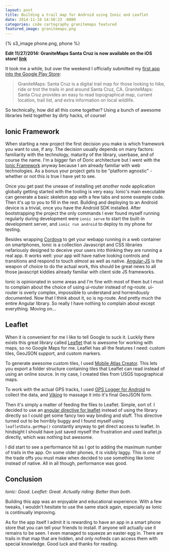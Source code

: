 ```yaml
---
layout: post
title: Building a trail map for Android using Ionic and Leaflet
date: 2014-11-18 14:50:23 -0800
categories: code cartography granitemaps featured
featured_image: granitemaps.png
---
```


{% s3_image phone.png, phone %}

__Edit 11/27/2014: GraniteMaps Santa Cruz is now available on the iOS store! [link](https://itunes.apple.com/us/app/granitemaps-santa-cruz/id944142392?mt=8&uo=4)__

It took me a while, but over the weekend I officially submitted my [first app into the Google Play Store](https://play.google.com/store/apps/details?id=com.ionicframework.gmsantacruz735722):

>GraniteMaps: Santa Cruz is a digital trail map for those looking to hike, ride or trot the trails in and around Santa Cruz, CA. GraniteMaps: Santa Cruz provides an easy to read topographical map, current location, trail list, and extra information on local wildlife.

So technically, how did all this come together? Using a bunch of awesome libraries held together by dirty hacks, of course!

<!--more-->

Ionic Framework
---------------

When starting a new project the first decision you make is which framework you want to use, if any. The decision usually depends on many factors:
familiarity with the technology, maturity of the library, userbase, and of course the name. I'm a bigger fan of Doric architecture but I went with the [Ionic Framework](http://ionicframework.com/) anyway because I am already familiar with web technologies. As a bonus your project gets to be "platform agnostic" - whether or not this is true I have yet to see.

Once you get past the unease of installing yet *another* node application globally getting started with the tooling is very easy. Ionic's main executable can generate a basic skeleton app with a few tabs and some example code. Then it's up to you to fill in the rest. Building and deploying to an Android device is a trivial, once you have the Android SDK installed. After bootstrapping the project the only commands I ever found myself running regularly during development were `ionic serve` to start the built-in development server, and `ionic run android` to deploy to my phone for testing.

Besides wrapping [Cordova](http://cordova.apache.org/) to get your webapp running in a web container on smartphones, Ionic is a collection Javascript and CSS libraries nefariously designed to deceive your users into thinking they are running a real app. It works well: your app will have native looking controls and transitions and respond to touch *almost* as well as native. [Angular-JS](http://angularjs.org) is the weapon of choice to do the actual work, this should be great news to all those javascript kiddies already familiar with client side JS frameworks.

Ionic is opinionated in some areas and I'm fine with most of them but I must to complain about the choice of using ui-router instead of ng-route. ui-router is overly complex, impossible to understand and horrendously documented. Now that I think about it, so is  ng-route. And pretty much the entire Angular library. So really I have nothing to complain about except everything. Moving on...

Leaflet
-------

When it is convenient for me I like to tell Google to suck it. Luckily there exists this great library called [Leaflet](http://leafletjs.com) that is awesome for working with maps, so no Google Maps for me. Leaflet has all the features I need: custom tiles, GeoJSON support, and custom markers.

To generate awesome custom tiles, I used [Mobile Atlas Creator](http://mobac.sourceforge.net/). This lets you export a folder structure containing tiles that Leaflet can read instead of using an online source. In my case, I created tiles from USGS topographical maps.

To work with the actual GPS tracks, I used [GPS Logger for Android](https://play.google.com/store/apps/details?id=com.mendhak.gpslogger&hl=en) to collect the data, and [Viking](http://sourceforge.net/projects/viking/) to massage it into it's final GeoJSON form.

Then it's simply a matter of feeding the files to Leaflet. Simple, sort of. I decided to use an [angular directive for leaflet](http://tombatossals.github.io/angular-leaflet-directive/#!/) instead of using the library directly so I could get some fancy two way binding and stuff. This directive turned out to be horribly buggy and I found myself using `leafletData.getMap()` constantly anyway to get direct access to leaflet. In hindsight I should have just saved myself the frustration and used leaflet.js directly, which was nothing but awesome.

I did start to see a performance hit as I got to adding the maximum number of trails in the app. On some older phones, it is visibly laggy. This is one of the trade offs you must make when decided to use something like Ionic instead of native. All in all though, performance was good.

Conclusion
----------

_Ionic: Good. Leaflet: Great. Actually riding: Better than both._

Building this app was an enjoyable and educational experience. With a few tweaks, I wouldn't hesitate to use the same stack again, especially as Ionic is continually improving.

As for the app itself I admit it is rewarding to have an app in a smart phone store that you can tell your friends to install. If anyone will actually use it remains to be seen. I even managed to squeeze an easter egg in. There are trails in that map that are hidden, and only nofreds can access them with special knowledge. Good luck and thanks for reading.
